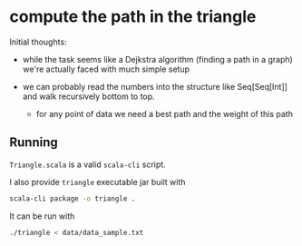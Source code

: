 # compute the path in the triangle

Initial thoughts:

- while the task seems like a Dejkstra algorithm (finding a path in a graph)
we're actually faced with much simple setup

- we can probably read the numbers into the structure like Seq[Seq[Int]]
and walk recursively bottom to top.

  - for any point of data we need a best path and the weight of this path

## Running

`Triangle.scala` is a valid `scala-cli` script.

I also provide `triangle` executable jar built with

```sh
scala-cli package -o triangle . 
```

It can be run with

```sh
./triangle < data/data_sample.txt
```

